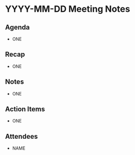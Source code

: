 # YYYY-MM-DD Meeting Notes

## Agenda
- ONE

## Recap
- ONE

## Notes
- ONE

## Action Items
- ONE

## Attendees
- NAME